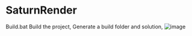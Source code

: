 # SaturnRender


Build.bat Build the project,
Generate a build folder and solution,
![image](https://github.com/liuhongyi0101/SaturnRender/tree/master/assets/screenShot/IMG20191217_144808.png)

